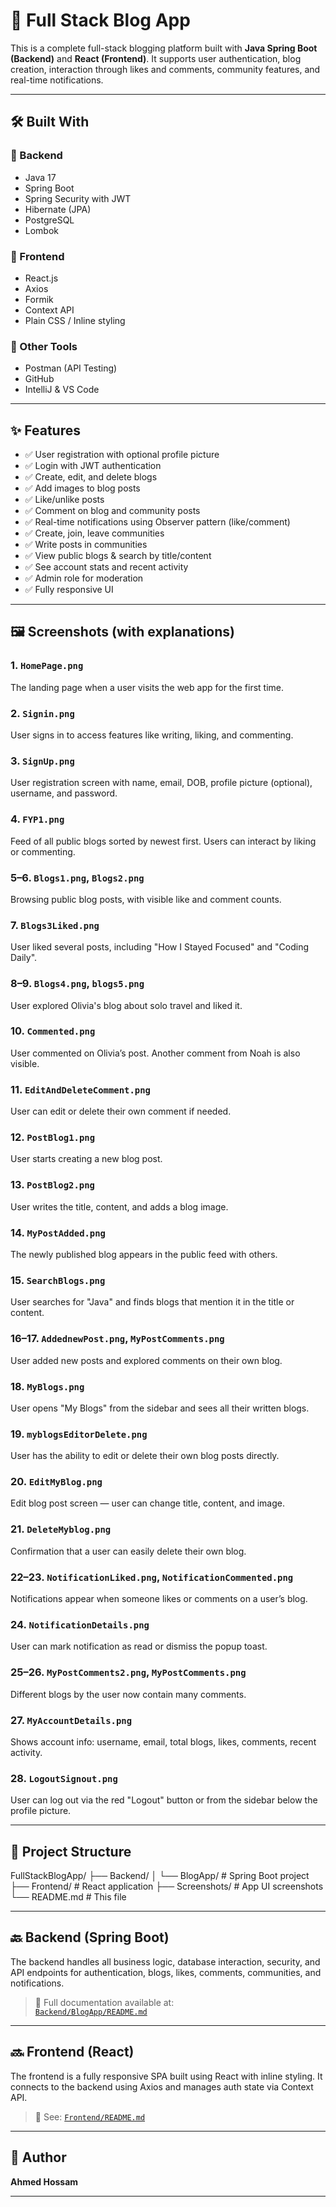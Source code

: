 # 📰 Full Stack Blog App

This is a complete full-stack blogging platform built with **Java Spring Boot (Backend)** and **React (Frontend)**. It supports user authentication, blog creation, interaction through likes and comments, community features, and real-time notifications.

---

## 🛠️ Built With

### 🧠 Backend
- Java 17
- Spring Boot
- Spring Security with JWT
- Hibernate (JPA)
- PostgreSQL
- Lombok

### 🎨 Frontend
- React.js
- Axios
- Formik
- Context API
- Plain CSS / Inline styling

### 🔗 Other Tools
- Postman (API Testing)
- GitHub
- IntelliJ & VS Code

---

## ✨ Features

- ✅ User registration with optional profile picture
- ✅ Login with JWT authentication
- ✅ Create, edit, and delete blogs
- ✅ Add images to blog posts
- ✅ Like/unlike posts
- ✅ Comment on blog and community posts
- ✅ Real-time notifications using Observer pattern (like/comment)
- ✅ Create, join, leave communities
- ✅ Write posts in communities
- ✅ View public blogs & search by title/content
- ✅ See account stats and recent activity
- ✅ Admin role for moderation
- ✅ Fully responsive UI

---

## 🖼️ Screenshots (with explanations)

### 1. `HomePage.png`  
The landing page when a user visits the web app for the first time.

### 2. `Signin.png`  
User signs in to access features like writing, liking, and commenting.

### 3. `SignUp.png`  
User registration screen with name, email, DOB, profile picture (optional), username, and password.

### 4. `FYP1.png`  
Feed of all public blogs sorted by newest first. Users can interact by liking or commenting.

### 5–6. `Blogs1.png`, `Blogs2.png`  
Browsing public blog posts, with visible like and comment counts.

### 7. `Blogs3Liked.png`  
User liked several posts, including "How I Stayed Focused" and "Coding Daily".

### 8–9. `Blogs4.png`, `blogs5.png`  
User explored Olivia's blog about solo travel and liked it.

### 10. `Commented.png`  
User commented on Olivia’s post. Another comment from Noah is also visible.

### 11. `EditAndDeleteComment.png`  
User can edit or delete their own comment if needed.

### 12. `PostBlog1.png`  
User starts creating a new blog post.

### 13. `PostBlog2.png`  
User writes the title, content, and adds a blog image.

### 14. `MyPostAdded.png`  
The newly published blog appears in the public feed with others.

### 15. `SearchBlogs.png`  
User searches for "Java" and finds blogs that mention it in the title or content.

### 16–17. `AddednewPost.png`, `MyPostComments.png`  
User added new posts and explored comments on their own blog.

### 18. `MyBlogs.png`  
User opens "My Blogs" from the sidebar and sees all their written blogs.

### 19. `myblogsEditorDelete.png`  
User has the ability to edit or delete their own blog posts directly.

### 20. `EditMyBlog.png`  
Edit blog post screen — user can change title, content, and image.

### 21. `DeleteMyblog.png`  
Confirmation that a user can easily delete their own blog.

### 22–23. `NotificationLiked.png`, `NotificationCommented.png`  
Notifications appear when someone likes or comments on a user’s blog.

### 24. `NotificationDetails.png`  
User can mark notification as read or dismiss the popup toast.

### 25–26. `MyPostComments2.png`, `MyPostComments.png`  
Different blogs by the user now contain many comments.

### 27. `MyAccountDetails.png`  
Shows account info: username, email, total blogs, likes, comments, recent activity.

### 28. `LogoutSignout.png`  
User can log out via the red "Logout" button or from the sidebar below the profile picture.

---

## 📂 Project Structure

FullStackBlogApp/
├── Backend/
│ └── BlogApp/ # Spring Boot project
├── Frontend/ # React application
├── Screenshots/ # App UI screenshots
└── README.md # This file



---

## 🔙 Backend (Spring Boot)

The backend handles all business logic, database interaction, security, and API endpoints for authentication, blogs, likes, comments, communities, and notifications.

> 📌 Full documentation available at:  
> [`Backend/BlogApp/README.md`](./Backend/BlogApp/README.md)

---

## 🔜 Frontend (React)

The frontend is a fully responsive SPA built using React with inline styling. It connects to the backend using Axios and manages auth state via Context API.

> 📌 See: [`Frontend/README.md`](./Frontend/README.md)

---

## 🙌 Author

**Ahmed Hossam**

---


